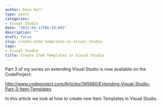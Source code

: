 ```yaml
---
author: Dave Kerr
type: posts
categories:
- Visual Studio
date: "2012-04-13T06:29:00Z"
description: ""
draft: false
slug: create-item-templates-in-visual-studio
tags:
- Visual Studio
title: Create Item Templates in Visual Studio
---
```



<p>Part 3 of my series on extending Visual Studio is now available on the CodeProject:</p>
<p><a href="http://www.codeproject.com/Articles/365680/Extending-Visual-Studio-Part-3-Item-Templates">http://www.codeproject.com/Articles/365680/Extending-Visual-Studio-Part-3-Item-Templates</a></p>
<p>In this article we look at how to create new Item Templates in Visual Studio.</p>

